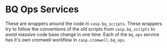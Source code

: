 # BQ Ops Services
These are wrappers around the code in `casp.bq_scripts`. These wrappers try to follow the conventions of the old scripts from `casp.bq_scripts` to avoid massive code base change in one time.   Each of the `bq_ops` service has it's own cromwell workflow in `casp.cromwell.bq_ops`.